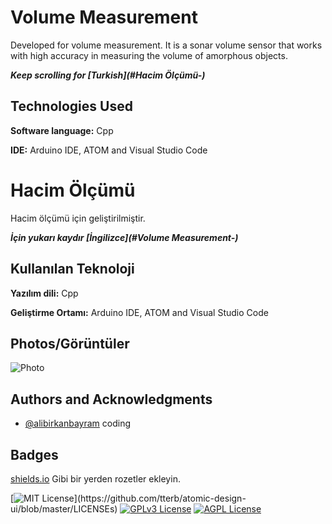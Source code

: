 
# Volume Measurement

Developed for volume measurement. It is a sonar volume sensor that works with high accuracy in measuring the volume of amorphous objects.

***Keep scrolling for [Turkish](#Hacim Ölçümü-)***

  
## Technologies Used

**Software language:** Cpp

**IDE:** Arduino IDE, ATOM and Visual Studio Code


# Hacim Ölçümü

Hacim ölçümü için geliştirilmiştir.

***İçin yukarı kaydır [İngilizce](#Volume Measurement-)***

  
## Kullanılan Teknoloji

**Yazılım dili:** Cpp

**Geliştirme Ortamı:** Arduino IDE, ATOM and Visual Studio Code
  
## Photos/Görüntüler

![Photo](url)
  
  
## Authors and Acknowledgments

- [@alibirkanbayram](https://www.github.com/alibirkanbayram) coding

  
## Badges

[shields.io](https://shields.io/) Gibi bir yerden rozetler ekleyin.

[![MIT License](https://img.shields.io/apm/l/atomic-design-ui.svg?)](https://github.com/tterb/atomic-design-ui/blob/master/LICENSEs)
[![GPLv3 License](https://img.shields.io/badge/License-GPL%20v3-yellow.svg)](https://opensource.org/licenses/)
[![AGPL License](https://img.shields.io/badge/license-AGPL-blue.svg)](http://www.gnu.org/licenses/agpl-3.0)
